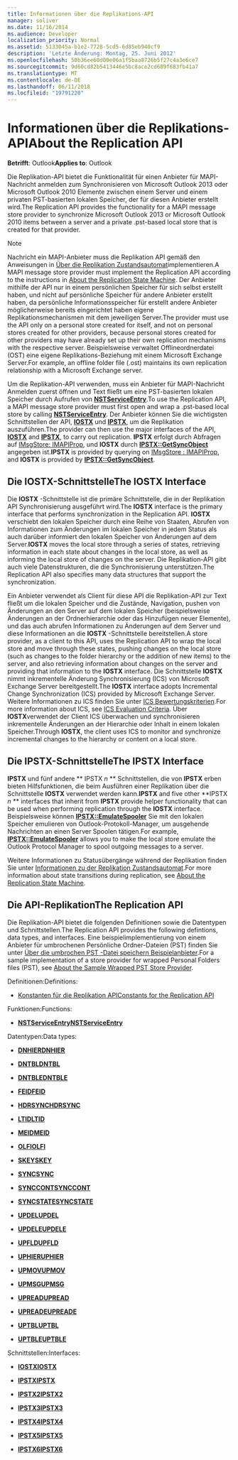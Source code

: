 ```yaml
---
title: Informationen über die Replikations-API
manager: soliver
ms.date: 11/16/2014
ms.audience: Developer
localization_priority: Normal
ms.assetid: 5133045a-b1e2-7728-5cd5-6d85eb940cf9
description: 'Letzte Änderung: Montag, 25. Juni 2012'
ms.openlocfilehash: 50b36ee60d00e06a1f5baa8726b5f27c4a3e6ce7
ms.sourcegitcommit: 9d60cd82b5413446e5bc8ace2cd689f683fb41a7
ms.translationtype: MT
ms.contentlocale: de-DE
ms.lasthandoff: 06/11/2018
ms.locfileid: "19791220"
---
```

# <a name="about-the-replication-api"></a><span data-ttu-id="d1601-103">Informationen über die Replikations-API</span><span class="sxs-lookup"><span data-stu-id="d1601-103">About the Replication API</span></span>

  
  
<span data-ttu-id="d1601-104">**Betrifft**: Outlook</span><span class="sxs-lookup"><span data-stu-id="d1601-104">**Applies to**: Outlook</span></span> 
  
<span data-ttu-id="d1601-105">Die Replikation-API bietet die Funktionalität für einen Anbieter für MAPI-Nachricht anmelden zum Synchronisieren von Microsoft Outlook 2013 oder Microsoft Outlook 2010 Elemente zwischen einem Server und einem privaten PST-basierten lokalen Speicher, der für diesen Anbieter erstellt wird.</span><span class="sxs-lookup"><span data-stu-id="d1601-105">The Replication API provides the functionality for a MAPI message store provider to synchronize Microsoft Outlook 2013 or Microsoft Outlook 2010 items between a server and a private .pst-based local store that is created for that provider.</span></span> 
  
> [!NOTE]
> <span data-ttu-id="d1601-106">Nachricht ein MAPI-Anbieter muss die Replikation API gemäß den Anweisungen in [Über die Replikation Zustandsautomat](about-the-replication-state-machine.md)implementieren.</span><span class="sxs-lookup"><span data-stu-id="d1601-106">A MAPI message store provider must implement the Replication API according to the instructions in [About the Replication State Machine](about-the-replication-state-machine.md).</span></span> <span data-ttu-id="d1601-107">Der Anbieter mithilfe der API nur in einem persönlichen Speicher für sich selbst erstellt haben, und nicht auf persönliche Speicher für andere Anbieter erstellt haben, da persönliche Informationsspeicher für erstellt andere Anbieter möglicherweise bereits eingerichtet haben eigene Replikationsmechanismen mit dem jeweiligen Server.</span><span class="sxs-lookup"><span data-stu-id="d1601-107">The provider must use the API only on a personal store created for itself, and not on personal stores created for other providers, because personal stores created for other providers may have already set up their own replication mechanisms with the respective server.</span></span> <span data-ttu-id="d1601-108">Beispielsweise verwaltet Offlineordnerdatei (OST) eine eigene Replikations-Beziehung mit einem Microsoft Exchange Server.</span><span class="sxs-lookup"><span data-stu-id="d1601-108">For example, an offline folder file (.ost) maintains its own replication relationship with a Microsoft Exchange server.</span></span> 
  
<span data-ttu-id="d1601-109">Um die Replikation-API verwenden, muss ein Anbieter für MAPI-Nachricht Anmelden zuerst öffnen und Text fließt um eine PST-basierten lokalen Speicher durch Aufrufen von **[NSTServiceEntry](nstserviceentry.md)**.</span><span class="sxs-lookup"><span data-stu-id="d1601-109">To use the Replication API, a MAPI message store provider must first open and wrap a .pst-based local store by calling **[NSTServiceEntry](nstserviceentry.md)**.</span></span> <span data-ttu-id="d1601-110">Der Anbieter können Sie die wichtigsten Schnittstellen der API, **[IOSTX](iostxiunknown.md)** und **[IPSTX](ipstxiunknown.md)**, um die Replikation auszuführen.</span><span class="sxs-lookup"><span data-stu-id="d1601-110">The provider can then use the major interfaces of the API, **[IOSTX](iostxiunknown.md)** and **[IPSTX](ipstxiunknown.md)**, to carry out replication.</span></span> <span data-ttu-id="d1601-111">**IPSTX** erfolgt durch Abfragen auf [IMsgStore: IMAPIProp](imsgstoreimapiprop.md), und **IOSTX** durch **[IPSTX::GetSyncObject](ipstx-getsyncobject.md)** angegeben ist.</span><span class="sxs-lookup"><span data-stu-id="d1601-111">**IPSTX** is provided by querying on [IMsgStore : IMAPIProp](imsgstoreimapiprop.md), and **IOSTX** is provided by **[IPSTX::GetSyncObject](ipstx-getsyncobject.md)**.</span></span> 
  
## <a name="the-iostx-interface"></a><span data-ttu-id="d1601-112">Die IOSTX-Schnittstelle</span><span class="sxs-lookup"><span data-stu-id="d1601-112">The IOSTX Interface</span></span>

<span data-ttu-id="d1601-113">Die **IOSTX** -Schnittstelle ist die primäre Schnittstelle, die in der Replikation API Synchronisierung ausgeführt wird.</span><span class="sxs-lookup"><span data-stu-id="d1601-113">The **IOSTX** interface is the primary interface that performs synchronization in the Replication API.</span></span> <span data-ttu-id="d1601-114">**IOSTX** verschiebt den lokalen Speicher durch eine Reihe von Staaten, Abrufen von Informationen zum Änderungen im lokalen Speicher in jedem Status als auch darüber informiert den lokalen Speicher von Änderungen auf dem Server.</span><span class="sxs-lookup"><span data-stu-id="d1601-114">**IOSTX** moves the local store through a series of states, retrieving information in each state about changes in the local store, as well as informing the local store of changes on the server.</span></span> <span data-ttu-id="d1601-115">Die Replikation-API gibt auch viele Datenstrukturen, die die Synchronisierung unterstützen.</span><span class="sxs-lookup"><span data-stu-id="d1601-115">The Replication API also specifies many data structures that support the synchronization.</span></span> 
  
<span data-ttu-id="d1601-116">Ein Anbieter verwendet als Client für diese API die Replikation-API zur Text fließt um die lokalen Speicher und die Zustände, Navigation, pushen von Änderungen an den Server auf dem lokalen Speicher (beispielsweise Änderungen an der Ordnerhierarchie oder das Hinzufügen neuer Elemente), und das auch abrufen Informationen zu Änderungen auf dem Server und diese Informationen an die **IOSTX** -Schnittstelle bereitstellen.</span><span class="sxs-lookup"><span data-stu-id="d1601-116">A store provider, as a client to this API, uses the Replication API to wrap the local store and move through these states, pushing changes on the local store (such as changes to the folder hierarchy or the addition of new items) to the server, and also retrieving information about changes on the server and providing that information to the **IOSTX** interface.</span></span> <span data-ttu-id="d1601-117">Die Schnittstelle **IOSTX** nimmt inkrementelle Änderung Synchronisierung (ICS) von Microsoft Exchange Server bereitgestellt.</span><span class="sxs-lookup"><span data-stu-id="d1601-117">The **IOSTX** interface adopts Incremental Change Synchronization (ICS) provided by Microsoft Exchange Server.</span></span> <span data-ttu-id="d1601-118">Weitere Informationen zu ICS finden Sie unter [ICS Bewertungskriterien](http://msdn.microsoft.com/de-de/library/aa579252%28EXCHG.80%29.aspx).</span><span class="sxs-lookup"><span data-stu-id="d1601-118">For more information about ICS, see [ICS Evaluation Criteria](http://msdn.microsoft.com/de-de/library/aa579252%28EXCHG.80%29.aspx).</span></span> <span data-ttu-id="d1601-119">Über **IOSTX**verwendet der Client ICS überwachen und synchronisieren inkrementelle Änderungen an der Hierarchie oder Inhalt in einem lokalen Speicher.</span><span class="sxs-lookup"><span data-stu-id="d1601-119">Through **IOSTX**, the client uses ICS to monitor and synchronize incremental changes to the hierarchy or content on a local store.</span></span> 
  
## <a name="the-ipstx-interface"></a><span data-ttu-id="d1601-120">Die IPSTX-Schnittstelle</span><span class="sxs-lookup"><span data-stu-id="d1601-120">The IPSTX Interface</span></span>

 <span data-ttu-id="d1601-121">**IPSTX** und fünf andere ** IPSTX *n* ** Schnittstellen, die von **IPSTX** erben bieten Hilfsfunktionen, die beim Ausführen einer Replikation über die Schnittstelle **IOSTX** verwendet werden kann.</span><span class="sxs-lookup"><span data-stu-id="d1601-121">**IPSTX** and five other **IPSTX *n* ** interfaces that inherit from **IPSTX** provide helper functionality that can be used when performing replication through the **IOSTX** interface.</span></span> <span data-ttu-id="d1601-122">Beispielsweise können **[IPSTX::EmulateSpooler](ipstx-emulatespooler.md)** Sie mit den lokalen Speicher emulieren von Outlook-Protokoll-Manager, um ausgehende Nachrichten an einen Server Spoolen tätigen.</span><span class="sxs-lookup"><span data-stu-id="d1601-122">For example, **[IPSTX::EmulateSpooler](ipstx-emulatespooler.md)** allows you to make the local store emulate the Outlook Protocol Manager to spool outgoing messages to a server.</span></span> 
  
<span data-ttu-id="d1601-123">Weitere Informationen zu Statusübergänge während der Replikation finden Sie unter [Informationen zu der Replikation Zustandsautomat](about-the-replication-state-machine.md).</span><span class="sxs-lookup"><span data-stu-id="d1601-123">For more information about state transitions during replication, see [About the Replication State Machine](about-the-replication-state-machine.md).</span></span>
  
## <a name="the-replication-api"></a><span data-ttu-id="d1601-124">Die API-Replikation</span><span class="sxs-lookup"><span data-stu-id="d1601-124">The Replication API</span></span>

<span data-ttu-id="d1601-125">Die Replikation-API bietet die folgenden Definitionen sowie die Datentypen und Schnittstellen.</span><span class="sxs-lookup"><span data-stu-id="d1601-125">The Replication API provides the following defintions, data types, and interfaces.</span></span> <span data-ttu-id="d1601-126">Eine beispielimplementierung von einem Anbieter für umbrochenen Persönliche Ordner-Dateien (PST) finden Sie unter [Über die umbrochen PST -Datei speichern Beispielanbieter](about-the-sample-wrapped-pst-store-provider.md).</span><span class="sxs-lookup"><span data-stu-id="d1601-126">For a sample implementation of a store provider for wrapped Personal Folders files (PST), see [About the Sample Wrapped PST Store Provider](about-the-sample-wrapped-pst-store-provider.md).</span></span>
  
<span data-ttu-id="d1601-127">Definitionen:</span><span class="sxs-lookup"><span data-stu-id="d1601-127">Definitions:</span></span>
  
- [<span data-ttu-id="d1601-128">Konstanten für die Replikation API</span><span class="sxs-lookup"><span data-stu-id="d1601-128">Constants for the Replication API</span></span>](mapi-constants.md)
    
<span data-ttu-id="d1601-129">Funktionen:</span><span class="sxs-lookup"><span data-stu-id="d1601-129">Functions:</span></span>
  
- <span data-ttu-id="d1601-130">**[NSTServiceEntry](nstserviceentry.md)**</span><span class="sxs-lookup"><span data-stu-id="d1601-130">**[NSTServiceEntry](nstserviceentry.md)**</span></span>
    
<span data-ttu-id="d1601-131">Datentypen:</span><span class="sxs-lookup"><span data-stu-id="d1601-131">Data types:</span></span>
  
- <span data-ttu-id="d1601-132">**[DNHIER](dnhier.md)**</span><span class="sxs-lookup"><span data-stu-id="d1601-132">**[DNHIER](dnhier.md)**</span></span>
    
- <span data-ttu-id="d1601-133">**[DNTBL](dntbl.md)**</span><span class="sxs-lookup"><span data-stu-id="d1601-133">**[DNTBL](dntbl.md)**</span></span>
    
- <span data-ttu-id="d1601-134">**[DNTBLE](dntble.md)**</span><span class="sxs-lookup"><span data-stu-id="d1601-134">**[DNTBLE](dntble.md)**</span></span>
    
- <span data-ttu-id="d1601-135">**[FEID](feid.md)**</span><span class="sxs-lookup"><span data-stu-id="d1601-135">**[FEID](feid.md)**</span></span>
    
- <span data-ttu-id="d1601-136">**[HDRSYNC](hdrsync.md)**</span><span class="sxs-lookup"><span data-stu-id="d1601-136">**[HDRSYNC](hdrsync.md)**</span></span>
    
- <span data-ttu-id="d1601-137">**[LTID](ltid.md)**</span><span class="sxs-lookup"><span data-stu-id="d1601-137">**[LTID](ltid.md)**</span></span>
    
- <span data-ttu-id="d1601-138">**[MEID](meid.md)**</span><span class="sxs-lookup"><span data-stu-id="d1601-138">**[MEID](meid.md)**</span></span>
    
- <span data-ttu-id="d1601-139">**[OLFI](olfi.md)**</span><span class="sxs-lookup"><span data-stu-id="d1601-139">**[OLFI](olfi.md)**</span></span>
    
- <span data-ttu-id="d1601-140">**[SKEY](skey.md)**</span><span class="sxs-lookup"><span data-stu-id="d1601-140">**[SKEY](skey.md)**</span></span>
    
- <span data-ttu-id="d1601-141">**[SYNC](sync.md)**</span><span class="sxs-lookup"><span data-stu-id="d1601-141">**[SYNC](sync.md)**</span></span>
    
- <span data-ttu-id="d1601-142">**[SYNCCONT](synccont.md)**</span><span class="sxs-lookup"><span data-stu-id="d1601-142">**[SYNCCONT](synccont.md)**</span></span>
    
- <span data-ttu-id="d1601-143">**[SYNCSTATE](syncstate.md)**</span><span class="sxs-lookup"><span data-stu-id="d1601-143">**[SYNCSTATE](syncstate.md)**</span></span>
    
- <span data-ttu-id="d1601-144">**[UPDEL](updel.md)**</span><span class="sxs-lookup"><span data-stu-id="d1601-144">**[UPDEL](updel.md)**</span></span>
    
- <span data-ttu-id="d1601-145">**[UPDELE](updele.md)**</span><span class="sxs-lookup"><span data-stu-id="d1601-145">**[UPDELE](updele.md)**</span></span>
    
- <span data-ttu-id="d1601-146">**[UPFLD](upfld.md)**</span><span class="sxs-lookup"><span data-stu-id="d1601-146">**[UPFLD](upfld.md)**</span></span>
    
- <span data-ttu-id="d1601-147">**[UPHIER](uphier.md)**</span><span class="sxs-lookup"><span data-stu-id="d1601-147">**[UPHIER](uphier.md)**</span></span>
    
- <span data-ttu-id="d1601-148">**[UPMOV](upmov.md)**</span><span class="sxs-lookup"><span data-stu-id="d1601-148">**[UPMOV](upmov.md)**</span></span>
    
- <span data-ttu-id="d1601-149">**[UPMSG](upmsg.md)**</span><span class="sxs-lookup"><span data-stu-id="d1601-149">**[UPMSG](upmsg.md)**</span></span>
    
- <span data-ttu-id="d1601-150">**[UPREAD](upread.md)**</span><span class="sxs-lookup"><span data-stu-id="d1601-150">**[UPREAD](upread.md)**</span></span>
    
- <span data-ttu-id="d1601-151">**[UPREADE](upreade.md)**</span><span class="sxs-lookup"><span data-stu-id="d1601-151">**[UPREADE](upreade.md)**</span></span>
    
- <span data-ttu-id="d1601-152">**[UPTBL](uptbl.md)**</span><span class="sxs-lookup"><span data-stu-id="d1601-152">**[UPTBL](uptbl.md)**</span></span>
    
- <span data-ttu-id="d1601-153">**[UPTBLE](uptble.md)**</span><span class="sxs-lookup"><span data-stu-id="d1601-153">**[UPTBLE](uptble.md)**</span></span>
    
<span data-ttu-id="d1601-154">Schnittstellen:</span><span class="sxs-lookup"><span data-stu-id="d1601-154">Interfaces:</span></span>
  
- <span data-ttu-id="d1601-155">**[IOSTX](iostxiunknown.md)**</span><span class="sxs-lookup"><span data-stu-id="d1601-155">**[IOSTX](iostxiunknown.md)**</span></span>
    
- <span data-ttu-id="d1601-156">**[IPSTX](ipstxiunknown.md)**</span><span class="sxs-lookup"><span data-stu-id="d1601-156">**[IPSTX](ipstxiunknown.md)**</span></span>
    
- <span data-ttu-id="d1601-157">**[IPSTX2](ipstx2ipstx.md)**</span><span class="sxs-lookup"><span data-stu-id="d1601-157">**[IPSTX2](ipstx2ipstx.md)**</span></span>
    
- <span data-ttu-id="d1601-158">**[IPSTX3](ipstx3ipstx2.md)**</span><span class="sxs-lookup"><span data-stu-id="d1601-158">**[IPSTX3](ipstx3ipstx2.md)**</span></span>
    
- <span data-ttu-id="d1601-159">**[IPSTX4](ipstx4ipstx3.md)**</span><span class="sxs-lookup"><span data-stu-id="d1601-159">**[IPSTX4](ipstx4ipstx3.md)**</span></span>
    
- <span data-ttu-id="d1601-160">**[IPSTX5](ipstx5ipstx4.md)**</span><span class="sxs-lookup"><span data-stu-id="d1601-160">**[IPSTX5](ipstx5ipstx4.md)**</span></span>
    
- <span data-ttu-id="d1601-161">**[IPSTX6](ipstx6ipstx5.md)**</span><span class="sxs-lookup"><span data-stu-id="d1601-161">**[IPSTX6](ipstx6ipstx5.md)**</span></span>
    

